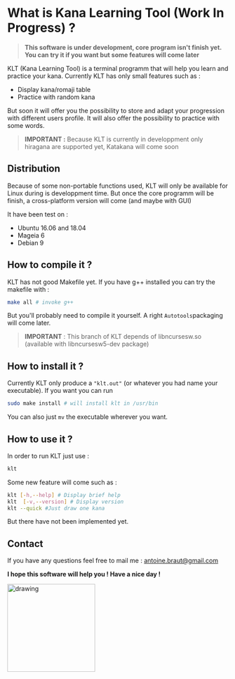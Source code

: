 # What is Kana Learning Tool (Work In Progress) ? ##
>**This software is under development, core program isn't finish yet. You can try it if you want but some features will come later**

KLT (Kana Learning Tool) is a terminal programm that will help you learn and practice your kana. Currently KLT has only small features such as :
* Display kana/romaji table
* Practice with random kana

But soon it will offer you the possibility to store and adapt your progression with different users profile. It will also offer the possibility to practice with some words.
>**IMPORTANT :** Because KLT is currently in developpment only hiragana are supported yet, Katakana will come soon

## Distribution ##

Because of some non-portable functions used, KLT will only be available for Linux during is developpment time. But once the core programm will be finish, a cross-platform version will come (and maybe with GUI)

It have been test on :
* Ubuntu 16.06 and 18.04
* Mageia 6
* Debian 9

## How to compile it ? ##

KLT has not good Makefile yet. If you have g++ installed you can try the makefile with :
```sh
make all # invoke g++
```

But you'll probably need to compile it yourself. A right `Autotools`packaging will come later.

> **IMPORTANT** : This branch of KLT depends of libncursesw.so (available with libncursesw5-dev package)

## How to install it ? ##

Currently KLT only produce a `"klt.out"` (or whatever you had name your executable). If you want you can run
```sh
sudo make install # will install klt in /usr/bin
```

You can also just `mv` the executable wherever you want.

## How to use it ? ##

In order to run KLT just use :
```sh
klt
```

Some new feature will come such as :
```sh
klt [-h,--help] # Display brief help
klt  [-v,--version] # Display version
klt --quick #Just draw one kana
```

But there have not been implemented yet.

## Contact ##

If you have any questions feel free to mail me : <antoine.braut@gmail.com>

**I hope this software will help you ! Have a nice day !**

<img src="https://images.ecosia.org/x8hEzRW0N0B1oHUTXqREorZ73aE=/0x390/smart/https%3A%2F%2Fcdn170.picsart.com%2Fupscale-241091004033212.png%3Fr1024x1024" alt="drawing" width="200"/>

